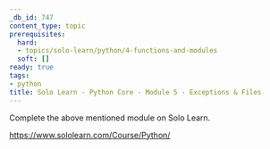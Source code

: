 ```yaml
---
_db_id: 747
content_type: topic
prerequisites:
  hard:
  - topics/solo-learn/python/4-functions-and-modules
  soft: []
ready: true
tags:
- python
title: Solo Learn - Python Core - Module 5 - Exceptions & Files
---
```


Complete the above mentioned module on Solo Learn.

https://www.sololearn.com/Course/Python/
